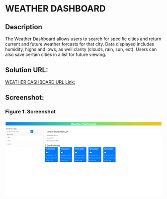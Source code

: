 # WEATHER DASHBOARD

## Description

The Weather Dashboard allows users to search for specific cities and return current and future weather forcasts for that city. Data displayed includes humidity, highs and lows, as well clarity (clouds, rain, sun, ect). Users can also save certain cities in a list for future viewing.

## Solution URL:
[WEATHER DASHBOARD URL Link:](https://kenwong356.github.io/Weather-Dashboard/)


## Screenshot:
### Figure 1. Screenshot
![](./assets/weatherdashboard.JPG) 

